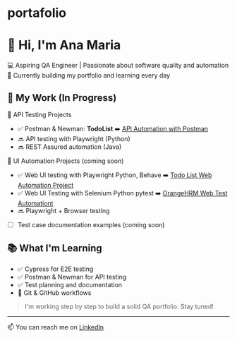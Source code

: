 # portafolio
# 👋 Hi, I'm Ana Maria

💻 Aspiring QA Engineer | Passionate about software quality and automation  
🎯 Currently building my portfolio and learning every day  

## 🔧 My Work (In Progress)

🧪 API Testing Projects
- ✅ Postman & Newman: **TodoList** ➡️ [API Automation with Postman](https://github.com/anazenteno/postman-todolist-api-testing)
- 🔜 API testing with Playwright (Python)
- 🔜 REST Assured automation (Java)

🤖 UI Automation Projects (coming soon)
- ✅ Web UI testing with Playwright Python, Behave ➡️ [Todo List Web Automation Project](https://github.com/anazenteno/todolist-web-automation)
- ✅ Web UI Testing with Selenium Python pytest  ➡️ [OrangeHRM Web Test Automationt](https://github.com/anazenteno/orangehrm-web-automation)
- 🔜 Playwright + Browser testing
  
- [ ] Test case documentation examples (coming soon)

## 📚 What I'm Learning

- ✅ Cypress for E2E testing
- ✅ Postman & Newman for API testing
- ✅ Test planning and documentation
- 🔄 Git & GitHub workflows

> I'm working step by step to build a solid QA portfolio. Stay tuned!

---

📫 You can reach me on [LinkedIn](https://www.linkedin.com/in/ana-maria-mamani-zenteno-5280921b2)   
